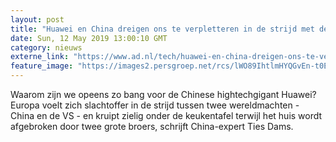 ```yaml
---
layout: post
title: "Huawei en China dreigen ons te verpletteren in de strijd met de VS"
date: Sun, 12 May 2019 13:00:10 GMT
category: nieuws
externe_link: "https://www.ad.nl/tech/huawei-en-china-dreigen-ons-te-verpletteren-in-de-strijd-met-de-vs~aaf20787/"
feature_image: "https://images2.persgroep.net/rcs/lWO89IhtlmHYQGvEn-t0ExuXKsI/diocontent/147716510/_fitwidth/400/?appId=21791a8992982cd8da851550a453bd7f&quality=0.7"
---
```


Waarom zijn we opeens zo bang voor de Chinese hightechgigant Huawei? Europa voelt zich slachtoffer in de strijd tussen twee wereldmachten - China en de VS - en kruipt zielig onder de keukentafel terwijl het huis wordt afgebroken door twee grote broers, schrijft China-expert Ties Dams.
